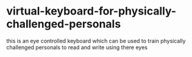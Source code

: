 # virtual-keyboard-for-physically-challenged-personals
this is an eye controlled keyboard which can be used to train physically challenged personals to read and write using there eyes
